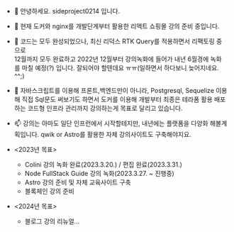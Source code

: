 - 👋 안녕하세요. sideproject0214 입니다. 
- 👀 현재 도커와 nginx를 개발단계부터 활용한 리액트 쇼핑몰 강의 준비 중입니다. 
- 🌱 코드는 모두 완성되었으나, 최신 리덕스 RTK Query를 적용하면서 리팩토링 중으로   
  12월까지 모두 완료하고 2022년 12월부터 강의녹화에 들어가 내년 6월경에 녹화를 마칠 예정(?) 입니다. 잘되어야 할텐데요 ㅠㅠ(일하면서 하다보니 늦어지네요. ^^;)
- 💞️ 자바스크립트를 이용해 프론트,백엔드만이 아니라, Postgresql, Sequelize 이용해 직접 Sql문도 써보기도 하면서
     도커를 이용해 개발부터 최종은 테라폼 활용 배포하는 코드형 인프라 관리까지 강의하는게 목표로 달리고 있습니다. 
- 📫 강의는 아마도 일단 인프런에서 시작할테지만, 내년에는 플랫폼을 다양화 해볼계획입니다. qwik or Astro를 활용한 자체 강의사이트도 구축해야지요. 
     
- <2023년 목표>
  - Colini 강의 녹화 완료(2023.3.20.) / 편집 완료(2023.3.31.)
  - Node FullStack Guide 강의 녹화(2023.3.27. ~ 진행중)
  - Astro 강의 준비 및 자체 교육사이트 구축
  - 블록체인 강의 준비
- <2024년 목표>
  - 블로그 강의 리뉴얼...

<!---
sideproject0214/sideproject0214 is a ✨ special ✨ repository because its `README.md` (this file) appears on your GitHub profile.
You can click the Preview link to take a look at your changes.
--->
